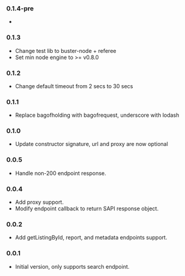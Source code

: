 ### 0.1.4-pre
*

### 0.1.3
* Change test lib to buster-node + referee
* Set min node engine to >= v0.8.0

### 0.1.2
* Change default timeout from 2 secs to 30 secs

### 0.1.1
* Replace bagofholding with bagofrequest, underscore with lodash

### 0.1.0
* Update constructor signature, url and proxy are now optional

### 0.0.5
* Handle non-200 endpoint response.

### 0.0.4
* Add proxy support.
* Modify endpoint callback to return SAPI response object.

### 0.0.2
* Add getListingById, report, and metadata endpoints support.

### 0.0.1
* Initial version, only supports search endpoint.
